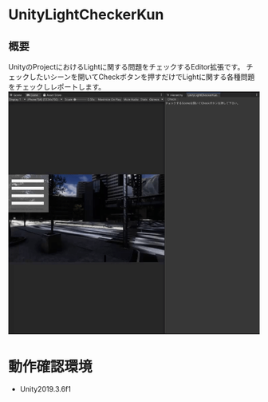 # UnityLightCheckerKun
## 概要
UnityのProjectにおけるLightに関する問題をチェックするEditor拡張です。
チェックしたいシーンを開いてCheckボタンを押すだけでLightに関する各種問題をチェックしレポートします。
![alt text](Docs/Images/d7e6baaa92c049bf63e4ca8dc2ed3ebd.gif)
# 動作確認環境
- Unity2019.3.6f1
